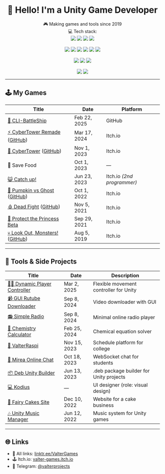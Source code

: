 <h1 align="center">👋 Hello! I'm a Unity Game Developer</h1>

<p align="center">
  🎮 Making games and tools since 2019 <br/>
  💻 Tech stack: <br/>
  <!-- Game Dev -->
  <img src="https://img.shields.io/badge/GameDev-Unity-000?logo=unity&logoColor=white" />
  <img src="https://img.shields.io/badge/C%23-239120?logo=c-sharp&logoColor=white" />
  <img src="https://img.shields.io/badge/C++-00599C?logo=c%2B%2B&logoColor=white" />
  <img src="https://img.shields.io/badge/Blender-F5792A?logo=blender&logoColor=white" />
  <br/><br/>

  <!-- Backend -->
  <img src="https://img.shields.io/badge/.NET-512BD4?logo=dotnet&logoColor=white" />
  <img src="https://img.shields.io/badge/Python-3776AB?logo=python&logoColor=white" />
  <img src="https://img.shields.io/badge/Flask-000000?logo=flask&logoColor=white" />
  <img src="https://img.shields.io/badge/PostgreSQL-4169E1?logo=postgresql&logoColor=white" />
  <img src="https://img.shields.io/badge/SQLite-003B57?logo=sqlite&logoColor=white" />
  <img src="https://img.shields.io/badge/SQL-CC2927?logo=databricks&logoColor=white" />
  <br/><br/>

  <!-- Web -->
  <img src="https://img.shields.io/badge/HTML5-E34F26?logo=html5&logoColor=white" />
  <img src="https://img.shields.io/badge/CSS3-1572B6?logo=css3&logoColor=white" />
  <img src="https://img.shields.io/badge/SaaS-DB7093?logo=sass&logoColor=white" />
  <br/><br/>

  <!-- DevOps -->
  <img src="https://img.shields.io/badge/Apache-D22128?logo=apache&logoColor=white" />
  <img src="https://img.shields.io/badge/Nginx-009639?logo=nginx&logoColor=white" />
</p>

---

## 🕹️ My Games

| Title | Date | Platform |
|---------|------|-----------|
| [🚢 CLI-BattleShip](https://github.com/ValterGames-Coder/CLI-BattleShip) | Feb 22, 2025 | GitHub |
| [⚡️ CyberTower Remade](https://valter-games.itch.io/cybertower-remade) ([GitHub](https://github.com/ValterGames-Coder/CyberTower)) | Mar 17, 2024 | Itch.io |
| [🌆 CyberTower](https://valter-games.itch.io/cybertower) ([GitHub](https://github.com/ValterGames-Coder/hakaton-cyberpunk-td)) | Nov 1, 2023 | Itch.io |
| 🍎 Save Food | Oct 1, 2023 | — |
| [😺 Catch up!](https://akan123.itch.io/catch-up) | Jun 23, 2023 | Itch.io *(2nd programmer)* |
| [🎃 Pumpkin vs Ghost](https://valter_games.itch.io/pumpkin-vs-ghost) ([GitHub](https://github.com/ValterGames-Coder/Pumpkin-vs-Ghost)) | Oct 1, 2022 | Itch.io |
| [🩸 Dead Fight](https://valter_games.itch.io/dead-fight) ([GitHub](https://github.com/ValterGames-Coder/ZombiShoot)) | Nov 5, 2021 | Itch.io |
| [👑 Protect the Princess Beta](https://valter-games.itch.io/protect-the-princess) | Sep 29, 2021 | Itch.io |
| [💀 Look Out, Monsters!](https://valter-games.itch.io/look-out-monsters) ([GitHub](https://github.com/ValterGames-Coder/Look-Out-Monsters)) | Aug 5, 2019 | Itch.io |

---

## 🧰 Tools & Side Projects

| Title | Date | Description |
|---------|------|------------|
| [🏃‍♂️ Dynamic Player Controller](https://github.com/ValterGames-Coder/DynamicPlayerController) | Mar 2, 2025 | Flexible movement controller for Unity |
| [📹 GUI Rutube Downloader](https://github.com/ValterGames-Coder/gui_rutube_downloader) | Sep 8, 2024 | Video downloader with GUI |
| [📻 Simple Radio](https://github.com/ValterGames-Coder/SimpleRadio) | Sep 8, 2024 | Minimal online radio player |
| [🧬 Chemistry Calculator](https://github.com/ValterGames-Coder/ChemistryProject) | Feb 25, 2024 | Chemical equation solver |
| [📅 ValterRaspi](https://college-mirea.ru) | Nov 15, 2023 | Schedule platform for college |
| [💬 Mirea Online Chat](https://github.com/ValterGames-Coder/mirea-chat) | Oct 18, 2023 | WebSocket chat for students |
| [📦 Deb Unity Builder](https://github.com/ValterGames-Coder/Deb-Unity-Builder) | Jun 13, 2023 | .deb package builder for Unity projects |
| [💻 Kodius](https://masterigr.ru/csmaker2/) | — | UI designer (role: visual design) |
| [🎂 Fairy Cakes Site](https://fairycakeskira.github.io) | Dec 10, 2022 | Website for a cake business |
| [🎶 Unity Music Manager](https://github.com/ValterGames-Coder/Unity-Music-Manager) | Jun 12, 2022 | Music system for Unity games |

---

## 🌐 Links

- 🔗 All links: [linktr.ee/ValterGames](https://linktr.ee/ValterGames)
- 🕹️ Itch.io: [valter-games.itch.io](https://valter-games.itch.io)
- 📢 Telegram: [@valterprojects](https://t.me/valterprojects)
